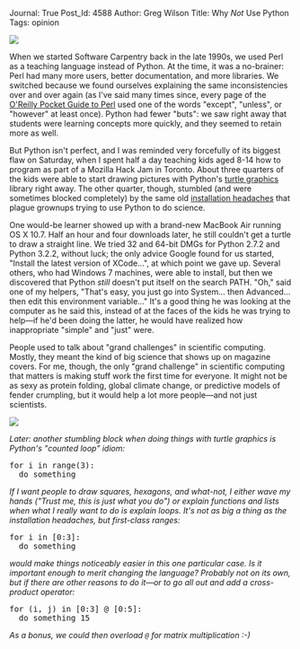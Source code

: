 Journal: True
Post_Id: 4588
Author: Greg Wilson
Title: Why *Not* Use Python
Tags: opinion

<p><img src="|filename|/files/2012/02/greg-teaching-mozilla-2012-02-a.jpg" /></p>
<p>When we started Software Carpentry back in the late 1990s, we used Perl as a teaching language instead of Python. At the time, it was a no-brainer: Perl had many more users, better documentation, and more libraries. We switched because we found ourselves explaining the same inconsistencies over and over again (as I've said many times since, every page of the <a href="http://shop.oreilly.com/product/9781565924956.do">O'Reilly Pocket Guide to Perl</a> used one of the words "except", "unless", or "however" at least once). Python had fewer "buts": we saw right away that students were learning concepts more quickly, and they seemed to retain more as well.</p>
<p>But Python isn't perfect, and I was reminded very forcefully of its biggest flaw on Saturday, when I spent half a day teaching kids aged 8-14 how to program as part of a Mozilla Hack Jam in Toronto. About three quarters of the kids were able to start drawing pictures with Python's <a href="http://docs.python.org/library/turtle.html">turtle graphics</a> library right away. The other quarter, though, stumbled (and were sometimes blocked completely) by the same old <a href="|filename|2011-12-20-it-just-keeps-on-hurting.md">installation headaches</a> that plague grownups trying to use Python to do science.</p>
<p>One would-be learner showed up with a brand-new MacBook Air running OS X 10.7. Half an hour and four downloads later, he still couldn't get a turtle to draw a straight line.  We tried 32 and 64-bit DMGs for Python 2.7.2 and Python 3.2.2, without luck; the only advice Google found for us started, "Install the latest version of XCode...", at which point we gave up. Several others, who had Windows 7 machines, were able to install, but then we discovered that Python <em>still</em> doesn't put itself on the search PATH. "Oh," said one of my helpers, "That's easy, you just go into System... then Advanced... then edit this environment variable..." It's a good thing he was looking at the computer as he said this, instead of at the faces of the kids he was trying to help&mdash;if he'd been doing the latter, he would have realized how inappropriate "simple" and "just" were.</p>
<p>People used to talk about "grand challenges" in scientific computing. Mostly, they meant the kind of big science that shows up on magazine covers. For me, though, the only "grand challenge" in scientific computing that matters is making stuff work the first time for everyone. It might not be as sexy as protein folding, global climate change, or predictive models of fender crumpling, but it would help a lot more people&mdash;and not just scientists.</p>
<p><img src="|filename|/files/2012/02/greg-teaching-mozilla-2012-02-b.jpg" /></p>
<p><em>Later: another stumbling block when doing things with turtle graphics is Python's "counted loop" idiom:</em></p>
<pre>for i in range(3):
  do something</pre>
<p><em>If I want people to draw squares, hexagons, and what-not, I either wave my hands ("Trust me, this is just what you do") or explain functions and lists when what I really want to do is explain loops. It's not as big a thing as the installation headaches, but first-class ranges:</em></p>
<pre>for i in [0:3]:
  do something</pre>
<p><em>would make things noticeably easier in this one particular case. Is it important enough to merit changing the language? Probably not on its own, but if there are other reasons to do it&mdash;or to go all out and add a cross-product operator:</em></p>
<pre>for (i, j) in [0:3] @ [0:5]:
  do something 15</pre>
<p><em>As a bonus, we could then overload <code>@</code> for matrix multiplication :-)</em></p>
